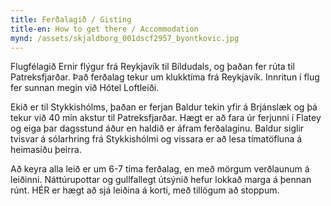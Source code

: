 ```yaml
---
title: Ferðalagið / Gisting
title-en: How to get there / Accommodation
mynd: /assets/skjaldborg_001dscf2957_byontkovic.jpg
---
```

Flugfélagið Ernir flýgur frá Reykjavík til Bíldudals, og þaðan fer rúta til Patreksfjarðar. Það ferðalag tekur um klukktíma frá Reykjavík. Innritun í flug fer sunnan megin við Hótel Loftleiði.

Ekið er til Stykkishólms, þaðan er ferjan Baldur tekin yfir á Brjánslæk og þá tekur við 40 mín akstur til Patreksfjarðar. Hægt er að fara úr ferjunni í Flatey og eiga þar dagsstund áður en haldið er áfram ferðalaginu. Baldur siglir tvisvar á sólarhring frá Stykkishólmi og vissara er að lesa tímatöfluna á heimasíðu þeirra.

Að keyra alla leið er um 6-7 tíma ferðalag, en með mörgum verðlaunum á leiðinni. Náttúrupottar og gullfallegt útsýnið hefur lokkað marga á þennan rúnt. HÉR er hægt að sjá leiðina á korti, með tillögum að stoppum.
